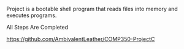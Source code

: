 Project is a bootable shell program that reads files into memory and executes programs.

All Steps Are Completed

https://github.com/AmbivalentLeather/COMP350-ProjectC


